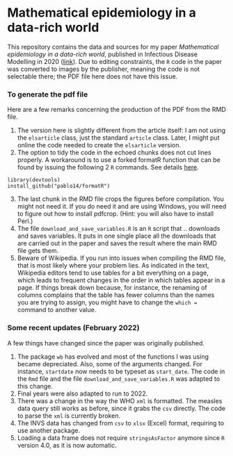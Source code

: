# Mathematical epidemiology in a data-rich world
This repository contains the data and sources for my paper *Mathematical epidemiology in a data-rich world*, published in Infectious Disease Modelling in 2020 ([link](https://doi.org/10.1016/j.idm.2019.12.008)). Due to editing constraints, the `R` code in the paper was converted to images by the publisher, meaning the code is not selectable there; the PDF file here does not have this issue.

### To generate the pdf file
Here are a few remarks concerning the production of the PDF from the RMD file.

1. The version here is slightly different from the article itself: I am not using the `elsarticle` class, just the standard `article` class. Later, I might put online the code needed to create the `elsarticle` version.
2. The option to tidy the code in the echoed chunks does not cut lines properly. A workaround is to use a forked formatR function that can be found by issuing the following 2 `R` commands. See details [here](https://stackoverflow.com/questions/20778635/formatr-width-cutoff-issue).
```
library(devtools)
install_github("pablo14/formatR")
```
3. The last chunk in the RMD file crops the figures before compilation. You might not need it. If you do need it and are using Windows, you will need to figure out how to install pdfcrop. (Hint: you will also have to install Perl.)
4. The file `download_and_save_variables.R` is an `R` script that .. downloads and saves variables. It puts in one single place all the downloads that are carried out in the paper and saves the result where the main RMD file gets them.
5. Beware of Wikipedia. If you run into issues when compiling the RMD file, that is most likely where your problem lies. As indicated in the text, Wikipedia editors tend to use tables for a bit everything on a page, which leads to frequent changes in the order in which tables appear in a page. If things break down because, for instance, the renaming of columns complains that the table has fewer columns than the names you are trying to assign, you might have to change the `which =` command to another value.

### Some recent updates (February 2022)
A few things have changed since the paper was originally published.

1. The package `wb` has evolved and most of the functions I was using became depreciated. Also, some of the arguments changed. For instance, `startdate` now needs to be typeset as `start_date`. The code in the `Rmd` file and the file `download_and_save_variables.R` was adapted to this change. 
2. Final years were also adapted to run to 2022.
3. There was a change in the way the WHO `xml` is formatted. The measles data query still works as before, since it grabs the `csv` directly. The code to parse the `xml` is currently broken.
4. The INVS data has changed from `csv` to `xlsx` (Excel) format, requiring to use another package.
5. Loading a data frame does not require `stringsAsFactor` anymore since `R` version 4.0, as it is now automatic.